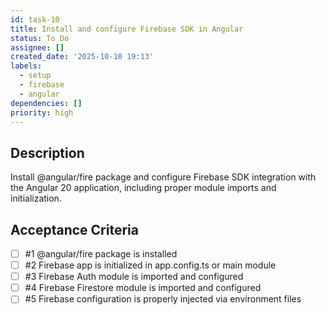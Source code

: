 ```yaml
---
id: task-10
title: Install and configure Firebase SDK in Angular
status: To Do
assignee: []
created_date: '2025-10-10 19:13'
labels:
  - setup
  - firebase
  - angular
dependencies: []
priority: high
---
```


## Description

<!-- SECTION:DESCRIPTION:BEGIN -->
Install @angular/fire package and configure Firebase SDK integration with the Angular 20 application, including proper module imports and initialization.
<!-- SECTION:DESCRIPTION:END -->

## Acceptance Criteria
<!-- AC:BEGIN -->
- [ ] #1 @angular/fire package is installed
- [ ] #2 Firebase app is initialized in app.config.ts or main module
- [ ] #3 Firebase Auth module is imported and configured
- [ ] #4 Firebase Firestore module is imported and configured
- [ ] #5 Firebase configuration is properly injected via environment files
<!-- AC:END -->
